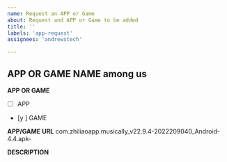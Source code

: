 ```yaml
---
name: Request an APP or Game
about: Request and APP or Game to be added
title: ''
labels: 'app-request'
assignees: 'andrewstech'

---
```


**APP OR GAME NAME**
among us 
- 

**APP OR GAME**

- [ ] APP
- [y ] GAME

**APP/GAME URL**
com.zhiliaoapp.musically_v22.9.4-2022209040_Android-4.4.apk-

**DESCRIPTION**

